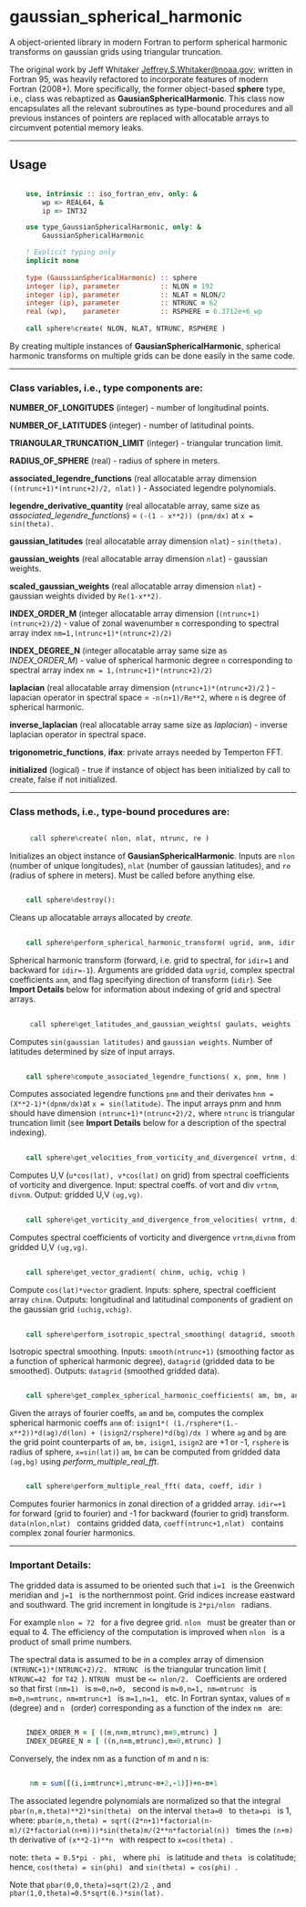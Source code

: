 # **gaussian\_spherical\_harmonic**
 
A object-oriented library in modern Fortran to perform spherical harmonic transforms on gaussian grids using triangular truncation. 

The original work by Jeff Whitaker <Jeffrey.S.Whitaker@noaa.gov>; written in Fortran 95, was heavily refactored to incorporate features of modern Fortran (2008+). More specifically, the former object-based **sphere** type, i.e., class was rebaptized as **GausianSphericalHarmonic**. This class now encapsulates all the relevant subroutines as type-bound procedures and all previous instances of pointers are replaced with allocatable arrays to circumvent potential memory leaks.

-----------------------------------------------------------------------------

## Usage

```fortran

    use, intrinsic :: iso_fortran_env, only: &
        wp => REAL64, &
        ip => INT32

    use type_GaussianSphericalHarmonic, only: &
        GaussianSphericalHarmonic

    ! Explicit typing only
    implicit none
    
    type (GaussianSphericalHarmonic) :: sphere
    integer (ip), parameter          :: NLON = 192
    integer (ip), parameter          :: NLAT = NLON/2
    integer (ip), parameter          :: NTRUNC = 62
    real (wp),    parameter          :: RSPHERE = 6.3712e+6_wp
    
    call sphere%create( NLON, NLAT, NTRUNC, RSPHERE )

```

By creating multiple instances of **GausianSphericalHarmonic**, spherical harmonic transforms on multiple grids can be done easily in the same code.

-----------------------------------------------------------------------------

### Class variables, i.e., type components are:

**NUMBER\_OF\_LONGITUDES** (integer) - number of longitudinal points.
 
**NUMBER\_OF\_LATITUDES** (integer) - number of latitudinal points.
 
**TRIANGULAR\_TRUNCATION\_LIMIT** (integer) - triangular truncation limit.
 
**RADIUS\_OF\_SPHERE** (real) - radius of sphere in meters.
 
**associated\_legendre\_functions** (real allocatable array dimension ```((ntrunc+1)*(ntrunc+2)/2, nlat)``` ) - Associated legendre polynomials.
 
**legendre\_derivative\_quantity** (real allocatable array, same size as *associated_legendre_functions*) = ```(-(1 - x**2)) (pnm/dx)```
 at ```x = sin(theta).```
 
**gaussian\_latitudes** (real allocatable array dimension ```nlat```) - ```sin(theta).```
 
**gaussian\_weights** (real allocatable array dimension ```nlat```) - gaussian weights.
 
**scaled\_gaussian\_weights** (real allocatable array dimension ```nlat```) - gaussian weights divided by ```Re(1-x**2)```.
 
**INDEX\_ORDER\_M** (integer allocatable array dimension (```(ntrunc+1)(ntrunc+2)/2```) - value of zonal wavenumber ```m``` corresponding to spectral array index ```nm=1,(ntrunc+1)*(ntrunc+2)/2)```
 
**INDEX\_DEGREE\_N** (integer allocatable array same size as *INDEX\_ORDER\_M*) - value of spherical harmonic degree ```n``` corresponding to spectral array index ```nm = 1,(ntrunc+1)*(ntrunc+2)/2)```
 
**laplacian** (real allocatable array dimension (```ntrunc+1)*(ntrunc+2)/2``` ) - lapacian operator in spectral space = ```-n(n+1)/Re**2```, where ```n``` is degree of spherical harmonic.
 
**inverse\_laplacian** (real allocatable array same size as *laplacian*) - inverse laplacian operator in spectral space.
 
**trigonometric\_functions**, **ifax**: private arrays needed by Temperton FFT.
 
**initialized** (logical) - true if instance of object has been initialized by call to create, false if not initialized.

-----------------------------------------------------------------------------

### Class methods, i.e., type-bound procedures are:

```fortran

     call sphere%create( nlon, nlat, ntrunc, re ) 
```

Initializes an object instance of **GausianSphericalHarmonic**. Inputs are ```nlon``` (number of unique longitudes), ```nlat``` (number of gaussian latitudes), and ```re``` (radius of sphere in meters). Must be called before anything else.
    
```fortran

    call sphere%destroy():
```
Cleans up allocatable arrays allocated by *create*.
 
```fortran
    
    call sphere%perform_spherical_harmonic_transform( ugrid, anm, idir )
```

Spherical harmonic transform (forward, i.e. grid to spectral, for ```idir=1``` and backward for ```idir=-1```). Arguments are gridded data ```ugrid```, complex spectral coefficients ```anm```, and flag specifying direction of transform (```idir```).  See **Import Details** below for information about indexing of grid and spectral arrays.

```fortran
    
     call sphere%get_latitudes_and_gaussian_weights( gaulats, weights )
```

Computes ```sin(gaussian latitudes)``` and ```gaussian weights```. Number of latitudes determined by size of input arrays.

```fortran
    
    call sphere%compute_associated_legendre_functions( x, pnm, hnm )
```
    
Computes associated legendre functions ```pnm``` and their derivates ```hnm = (X**2-1)*(dpnm/dx)```at ```x = sin(latitude)```. The input arrays pnm and hnm should have dimension ```(ntrunc+1)*(ntrunc+2)/2,``` where ```ntrunc``` is triangular truncation limit (see **Import Details** below for a description of the spectral indexing).

```fortran
    
    call sphere%get_velocities_from_vorticity_and_divergence( vrtnm, divnm, ug, vg )
```
    
Computes U,V (```u*cos(lat), v*cos(lat)``` on grid) from spectral coefficients of vorticity and divergence.
Input:  spectral coeffs. of vort and div ```vrtnm```, ```divnm```.
Output: gridded U,V ```(ug,vg)```.

```fortran
    
    call sphere%get_vorticity_and_divergence_from_velocities( vrtnm, divnm, ug, vg )
```
    
Computes spectral coefficients of vorticity and divergence ```vrtnm```,```divnm``` from gridded U,V ```(ug,vg)```.

```fortran
    
    call sphere%get_vector_gradient( chinm, uchig, vchig )
```
    
Compute ```cos(lat)*vector``` gradient.
Inputs: sphere, spectral coefficient array ```chinm```.
Outputs: longitudinal and latitudinal components of gradient on the gaussian grid ```(uchig,vchig)```.

```fortran
    
    call sphere%perform_isotropic_spectral_smoothing( datagrid, smooth )
```
    
Isotropic spectral smoothing.
Inputs: ```smooth(ntrunc+1)``` (smoothing factor as a function of spherical harmonic degree), ```datagrid``` (gridded data to be smoothed).
Outputs: ```datagrid``` (smoothed gridded data).

```fortran

    call sphere%get_complex_spherical_harmonic_coefficients( am, bm, anm, isign1, isign2 )
```
    
Given the arrays of fourier coeffs, ```am``` and ```bm```, computes the complex spherical harmonic coeffs ```anm``` of:
 ```isign1*( (1./rsphere*(1.-x**2))*d(ag)/d(lon) + (isign2/rsphere)*d(bg)/dx )``` where ```ag``` and ```bg``` are the grid point counterparts of ```am```, ```bm,``` ```isign1```, ```isign2``` are +1 or -1, ```rsphere``` is radius of sphere, ```x=sin(lat)```) ```am```, ```bm``` can be computed from gridded data ```(ag,bg)``` using *perform\_multiple\_real\_fft*.

```fortran

    call sphere%perform_multiple_real_fft( data, coeff, idir )
```
        
Computes fourier harmonics in zonal direction of a gridded array.  ```idir=+1 ``` for forward (grid to fourier) and -1 for backward (fourier to grid) transform.  ```data(nlon,nlat) ``` contains gridded data,  ```coeff(ntrunc+1,nlat) ``` contains complex zonal fourier harmonics.

-----------------------------------------------------------------------------

### Important Details:

 The gridded data is assumed to be oriented such that  ```i=1 ``` is the Greenwich
 meridian and  ```j=1 ``` is the northernmost point. Grid indices increase eastward
 and southward. The grid increment in longitude is  ```2*pi/nlon ``` radians.
 
 
 For example  ```nlon = 72 ``` for a five degree grid.  ```nlon ``` must be greater than or
 equal to 4. The efficiency of the computation is improved when  ```nlon ``` is a
 product of small prime numbers.

The spectral data is assumed to be in a complex array of dimension ```(NTRUNC+1)*(NTRUNC+2)/2. ``` ```NTRUNC ``` is the triangular truncation limit ( ```NTRUNC=42 ``` for  ```T42 ```).  ```NTRUN ``` must be  ```<= nlon/2. ``` Coefficients are ordered so that first  ```(nm=1) ``` is  ```m=0,n=0, ``` second is  ```m=0,n=1, nm=mtrunc ``` is  ```m=0,n=mtrunc, nm=mtrunc+1 ``` is  ```m=1,n=1, ``` etc. In Fortran syntax, values of  ```m ``` (degree) and  ```n ``` (order) corresponding as a function of the index  ```nm ``` are:

```fortran
    
    INDEX_ORDER_M = [ ((m,n=m,mtrunc),m=0,mtrunc) ]
    INDEX_DEGREE_N = [ ((n,n=m,mtrunc),m=0,mtrunc) ]
```

 Conversely, the index nm as a function of m and n is:

```fortran

     nm = sum([(i,i=mtrunc+1,mtrunc-m+2,-1)])+n-m+1
```

 The associated legendre polynomials are normalized so that the integral  ```pbar(n,m,theta)**2)*sin(theta) ``` on the interval  ```theta=0 ``` to  ```theta=pi ``` is 1, where:  ```pbar(m,n,theta) = sqrt((2*n+1)*factorial(n-m)/(2*factorial(n+m)))*sin(theta)m/(2**n*factorial(n)) ``` times the  ```(n+m) ```th derivative of ```(x**2-1)**n ``` with respect to  ```x=cos(theta) ```.

 note:  ```theta = 0.5*pi - phi, ``` where  ```phi ``` is latitude and  ```theta ``` is colatitude; hence,  ```cos(theta) = sin(phi) ``` and  ```sin(theta) = cos(phi) ```.

 Note that  ```pbar(0,0,theta)=sqrt(2)/2 ```, and  ```pbar(1,0,theta)=0.5*sqrt(6.)*sin(lat). ```
